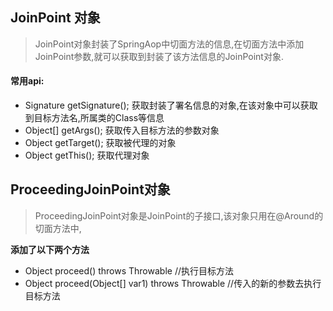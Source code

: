 ## JoinPoint 对象

> JoinPoint对象封装了SpringAop中切面方法的信息,在切面方法中添加JoinPoint参数,就可以获取到封装了该方法信息的JoinPoint对象.

#### 常用api:

- Signature getSignature(); 获取封装了署名信息的对象,在该对象中可以获取到目标方法名,所属类的Class等信息
- Object[] getArgs(); 获取传入目标方法的参数对象
- Object getTarget(); 获取被代理的对象
- Object getThis(); 获取代理对象

## ProceedingJoinPoint对象

> ProceedingJoinPoint对象是JoinPoint的子接口,该对象只用在@Around的切面方法中,

__添加了以下两个方法__

- Object proceed() throws Throwable //执行目标方法
- Object proceed(Object[] var1) throws Throwable //传入的新的参数去执行目标方法

